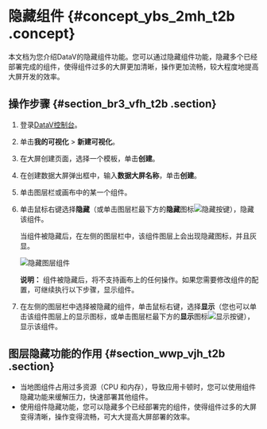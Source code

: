 # 隐藏组件 {#concept_ybs_2mh_t2b .concept}

本文档为您介绍DataV的隐藏组件功能。您可以通过隐藏组件功能，隐藏多个已经部署完成的组件，使得组件过多的大屏更加清晰，操作更加流畅，较大程度地提高大屏开发的效率。

## 操作步骤 {#section_br3_vfh_t2b .section}

1.  登录[DataV控制台](https://datav.aliyun.com/)。
2.  单击**我的可视化** \> **新建可视化**。
3.  在大屏创建页面，选择一个模板，单击**创建**。
4.  在创建数据大屏弹出框中，输入**数据大屏名称**，单击**创建**。
5.  单击图层栏或画布中的某一个组件。
6.  单击鼠标右键选择**隐藏**（或单击图层栏最下方的**隐藏**图标![隐藏按键](http://static-aliyun-doc.oss-cn-hangzhou.aliyuncs.com/assets/img/17379/15653218509226_zh-CN.png)），隐藏该组件。

    当组件被隐藏后，在左侧的图层栏中，该组件图层上会出现隐藏图标，并且灰显。

    ![隐藏图层组件](http://static-aliyun-doc.oss-cn-hangzhou.aliyuncs.com/assets/img/17379/156532185111188_zh-CN.png)

    **说明：** 组件被隐藏后，将不支持画布上的任何操作。如果您需要修改组件的配置，可继续执行以下步骤，显示组件。

7.  在左侧的图层栏中选择被隐藏的组件，单击鼠标右键，选择**显示**（您也可以单击该组件图层上的显示图标，或单击图层栏最下方的**显示**图标![显示按键](http://static-aliyun-doc.oss-cn-hangzhou.aliyuncs.com/assets/img/17379/15653218509226_zh-CN.png)），显示该组件。

## 图层隐藏功能的作用 {#section_wwp_vjh_t2b .section}

-   当地图组件占用过多资源（CPU 和内存），导致应用卡顿时，您可以使用组件隐藏功能来缓解压力，快速部署其他组件。
-   使用组件隐藏功能，您可以隐藏多个已经部署完的组件，使得组件过多的大屏变得清晰，操作变得流畅，可大大提高大屏部署的效率。

